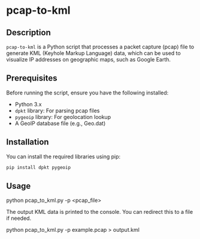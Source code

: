# pcap-to-kml

## Description

`pcap-to-kml` is a Python script that processes a packet capture (pcap) file to generate KML (Keyhole Markup Language) data, which can be used to visualize IP addresses on geographic maps, such as Google Earth.

## Prerequisites

Before running the script, ensure you have the following installed:

- Python 3.x
- `dpkt` library: For parsing pcap files
- `pygeoip` library: For geolocation lookup
- A GeoIP database file (e.g., Geo.dat)

## Installation

You can install the required libraries using pip:

```bash
pip install dpkt pygeoip
```

## Usage

python pcap_to_kml.py -p <pcap_file>

The output KML data is printed to the console. You can redirect this to a file if needed.

python pcap_to_kml.py -p example.pcap > output.kml
